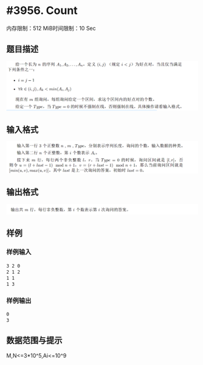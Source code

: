 # #3956. Count

内存限制：512 MiB时间限制：10 Sec

## 题目描述

![](upload/201504/11(4).png)

## 输入格式

![](upload/201504/22(1).png)

## 输出格式

![](upload/201504/33(3).png)

## 样例

### 样例输入

    
    3 2 0
    2 1 2
    1 1
    1 3
    

### 样例输出

    
    0
    3
    
    

## 数据范围与提示

M,N<=3*10^5,Ai<=10^9
